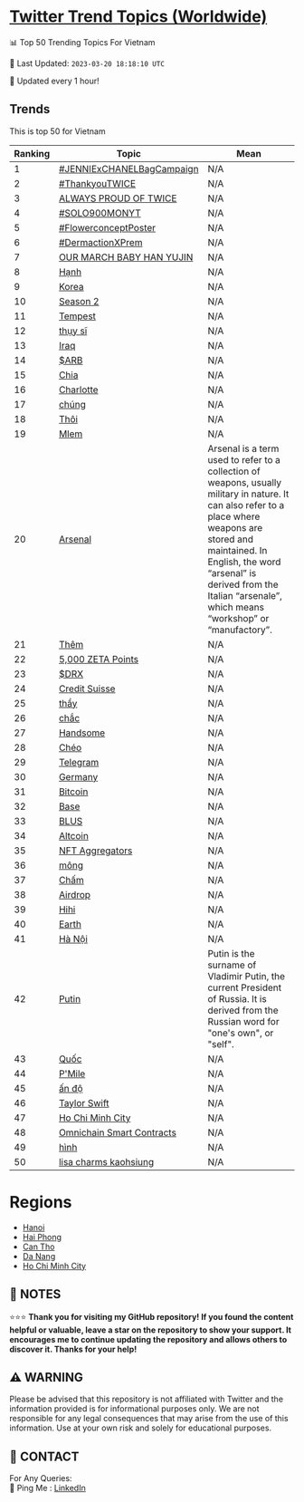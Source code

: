 [Twitter Trend Topics (Worldwide)](https://github.com/ErcinDedeoglu/Twitter-Trend-Topics)
==========


📊 Top 50 Trending Topics For Vietnam

📆 Last Updated: `2023-03-20 18:18:10 UTC`

🔧 Updated every 1 hour!


## Trends

This is top 50 for Vietnam

| Ranking | Topic | Mean |
| ------- | ------------ | ------------ |
| 1 | [#JENNIExCHANELBagCampaign](http://twitter.com/search?q=%23JENNIExCHANELBagCampaign) | N/A |
| 2 | [#ThankyouTWICE](http://twitter.com/search?q=%23ThankyouTWICE) | N/A |
| 3 | [ALWAYS PROUD OF TWICE](http://twitter.com/search?q=ALWAYS+PROUD+OF+TWICE) | N/A |
| 4 | [#SOLO900MONYT](http://twitter.com/search?q=%23SOLO900MONYT) | N/A |
| 5 | [#FlowerconceptPoster](http://twitter.com/search?q=%23FlowerconceptPoster) | N/A |
| 6 | [#DermactionXPrem](http://twitter.com/search?q=%23DermactionXPrem) | N/A |
| 7 | [OUR MARCH BABY HAN YUJIN](http://twitter.com/search?q=OUR+MARCH+BABY+HAN+YUJIN) | N/A |
| 8 | [Hạnh](http://twitter.com/search?q=H%e1%ba%a1nh) | N/A |
| 9 | [Korea](http://twitter.com/search?q=Korea) | N/A |
| 10 | [Season 2](http://twitter.com/search?q=Season+2) | N/A |
| 11 | [Tempest](http://twitter.com/search?q=Tempest) | N/A |
| 12 | [thụy sĩ](http://twitter.com/search?q=th%e1%bb%a5y+s%c4%a9) | N/A |
| 13 | [Iraq](http://twitter.com/search?q=Iraq) | N/A |
| 14 | [$ARB](http://twitter.com/search?q=%24ARB) | N/A |
| 15 | [Chia](http://twitter.com/search?q=Chia) | N/A |
| 16 | [Charlotte](http://twitter.com/search?q=Charlotte) | N/A |
| 17 | [chúng](http://twitter.com/search?q=ch%c3%bang) | N/A |
| 18 | [Thôi](http://twitter.com/search?q=Th%c3%b4i) | N/A |
| 19 | [Mlem](http://twitter.com/search?q=Mlem) | N/A |
| 20 | [Arsenal](http://twitter.com/search?q=Arsenal) | Arsenal is a term used to refer to a collection of weapons, usually military in nature. It can also refer to a place where weapons are stored and maintained. In English, the word “arsenal” is derived from the Italian “arsenale”, which means “workshop” or “manufactory”. |
| 21 | [Thêm](http://twitter.com/search?q=Th%c3%aam) | N/A |
| 22 | [5,000 ZETA Points](http://twitter.com/search?q=5%2c000+ZETA+Points) | N/A |
| 23 | [$DRX](http://twitter.com/search?q=%24DRX) | N/A |
| 24 | [Credit Suisse](http://twitter.com/search?q=Credit+Suisse) | N/A |
| 25 | [thầy](http://twitter.com/search?q=th%e1%ba%a7y) | N/A |
| 26 | [chắc](http://twitter.com/search?q=ch%e1%ba%afc) | N/A |
| 27 | [Handsome](http://twitter.com/search?q=Handsome) | N/A |
| 28 | [Chéo](http://twitter.com/search?q=Ch%c3%a9o) | N/A |
| 29 | [Telegram](http://twitter.com/search?q=Telegram) | N/A |
| 30 | [Germany](http://twitter.com/search?q=Germany) | N/A |
| 31 | [Bitcoin](http://twitter.com/search?q=Bitcoin) | N/A |
| 32 | [Base](http://twitter.com/search?q=Base) | N/A |
| 33 | [BLUS](http://twitter.com/search?q=BLUS) | N/A |
| 34 | [Altcoin](http://twitter.com/search?q=Altcoin) | N/A |
| 35 | [NFT Aggregators](http://twitter.com/search?q=NFT+Aggregators) | N/A |
| 36 | [mông](http://twitter.com/search?q=m%c3%b4ng) | N/A |
| 37 | [Chấm](http://twitter.com/search?q=Ch%e1%ba%a5m) | N/A |
| 38 | [Airdrop](http://twitter.com/search?q=Airdrop) | N/A |
| 39 | [Hihi](http://twitter.com/search?q=Hihi) | N/A |
| 40 | [Earth](http://twitter.com/search?q=Earth) | N/A |
| 41 | [Hà Nội](http://twitter.com/search?q=H%c3%a0+N%e1%bb%99i) | N/A |
| 42 | [Putin](http://twitter.com/search?q=Putin) | Putin is the surname of Vladimir Putin, the current President of Russia. It is derived from the Russian word for "one's own", or "self". |
| 43 | [Quốc](http://twitter.com/search?q=Qu%e1%bb%91c) | N/A |
| 44 | [P'Mile](http://twitter.com/search?q=P%27Mile) | N/A |
| 45 | [ấn độ](http://twitter.com/search?q=%e1%ba%a5n+%c4%91%e1%bb%99) | N/A |
| 46 | [Taylor Swift](http://twitter.com/search?q=Taylor+Swift) | N/A |
| 47 | [Ho Chi Minh City](http://twitter.com/search?q=Ho+Chi+Minh+City) | N/A |
| 48 | [Omnichain Smart Contracts](http://twitter.com/search?q=Omnichain+Smart+Contracts) | N/A |
| 49 | [hình](http://twitter.com/search?q=h%c3%acnh) | N/A |
| 50 | [lisa charms kaohsiung](http://twitter.com/search?q=lisa+charms+kaohsiung) | N/A |



# Regions

* [Hanoi](</Vietnam/Hanoi.md>)
* [Hai Phong](</Vietnam/Hai Phong.md>)
* [Can Tho](</Vietnam/Can Tho.md>)
* [Da Nang](</Vietnam/Da Nang.md>)
* [Ho Chi Minh City](</Vietnam/Ho Chi Minh City.md>)



## 📝 NOTES

⭐⭐⭐ **Thank you for visiting my GitHub repository! If you found the content helpful or valuable, leave a star on the repository to show your support. It encourages me to continue updating the repository and allows others to discover it. Thanks for your help!**


## ⚠️ WARNING

Please be advised that this repository is not affiliated with Twitter and the information provided is for informational purposes only. We are not responsible for any legal consequences that may arise from the use of this information. Use at your own risk and solely for educational purposes.


## 📨 CONTACT

 For Any Queries:  
            🏓 Ping Me : [LinkedIn](https://www.linkedin.com/in/ercindedeoglu/)
